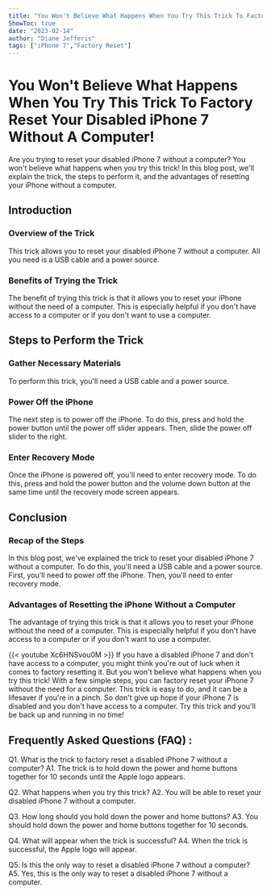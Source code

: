 ```yaml
---
title: "You Won't Believe What Happens When You Try This Trick To Factory Reset Your Disabled iPhone 7 Without A Computer!"
ShowToc: true 
date: "2023-02-14"
author: "Diane Jefferis" 
tags: ["iPhone 7","Factory Reset"]
---
```

# You Won't Believe What Happens When You Try This Trick To Factory Reset Your Disabled iPhone 7 Without A Computer!

Are you trying to reset your disabled iPhone 7 without a computer? You won't believe what happens when you try this trick! In this blog post, we'll explain the trick, the steps to perform it, and the advantages of resetting your iPhone without a computer. 

## Introduction 

### Overview of the Trick 

This trick allows you to reset your disabled iPhone 7 without a computer. All you need is a USB cable and a power source. 

### Benefits of Trying the Trick 

The benefit of trying this trick is that it allows you to reset your iPhone without the need of a computer. This is especially helpful if you don't have access to a computer or if you don't want to use a computer. 

## Steps to Perform the Trick 

### Gather Necessary Materials 

To perform this trick, you'll need a USB cable and a power source. 

### Power Off the iPhone 

The next step is to power off the iPhone. To do this, press and hold the power button until the power off slider appears. Then, slide the power off slider to the right. 

### Enter Recovery Mode 

Once the iPhone is powered off, you'll need to enter recovery mode. To do this, press and hold the power button and the volume down button at the same time until the recovery mode screen appears. 

## Conclusion 

### Recap of the Steps 

In this blog post, we've explained the trick to reset your disabled iPhone 7 without a computer. To do this, you'll need a USB cable and a power source. First, you'll need to power off the iPhone. Then, you'll need to enter recovery mode. 

### Advantages of Resetting the iPhone Without a Computer 

The advantage of trying this trick is that it allows you to reset your iPhone without the need of a computer. This is especially helpful if you don't have access to a computer or if you don't want to use a computer.

{{< youtube Xc6HNSvou0M >}} 
If you have a disabled iPhone 7 and don't have access to a computer, you might think you're out of luck when it comes to factory resetting it. But you won't believe what happens when you try this trick! With a few simple steps, you can factory reset your iPhone 7 without the need for a computer. This trick is easy to do, and it can be a lifesaver if you're in a pinch. So don't give up hope if your iPhone 7 is disabled and you don't have access to a computer. Try this trick and you'll be back up and running in no time!

## Frequently Asked Questions (FAQ) :
Q1. What is the trick to factory reset a disabled iPhone 7 without a computer?
A1. The trick is to hold down the power and home buttons together for 10 seconds until the Apple logo appears.

Q2. What happens when you try this trick?
A2. You will be able to reset your disabled iPhone 7 without a computer.

Q3. How long should you hold down the power and home buttons?
A3. You should hold down the power and home buttons together for 10 seconds.

Q4. What will appear when the trick is successful?
A4. When the trick is successful, the Apple logo will appear.

Q5. Is this the only way to reset a disabled iPhone 7 without a computer?
A5. Yes, this is the only way to reset a disabled iPhone 7 without a computer.


